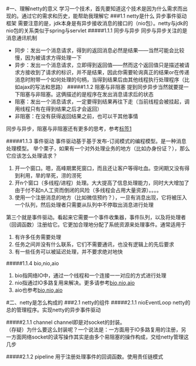 #一、理解netty的意义
    学习一个技术，首先要知道这个技术是因为什么需求而出现的。通过它的需求和历史，能帮助我理解它
###1.1 netty是什么
    异步事件驱动框架
  需要注意的是，jdk本身是有异步接收消息的接口的（nio包）。netty与jdk的nio包的关系类似于spring与servlet
#####1.1.1 同步与异步
  同步与异步关注的是消息通讯机制  
  - 同步：发出一个消息请求，得到的返回消息必然是结果——当然可能会比较慢，因为被请求方得处理一下  
  - 异步：发出一个消息请求，立即得到返回值——然而这个返回值只是描述被请求方接收到了请求的标识，并不是结果，因此你需要轮询真正的结果or在传递消息时附带一个如何处理的句柄，当得到结果后由其他线程执行处理程序（比如ajax的写法和思路）
#####1.1.2 阻塞与非阻塞
  提到同步异步当然就要提一下阻塞与非阻塞。这俩描述的是程序在发出消息请求后的状态  
  - 阻塞：发出一个消息请求，一定要得到结果再往下走（当前线程会被挂起，调用线程只有在得到结果之后才会返回）  
  - 非阻塞：在没有获得返回结果之前，也可以干其他事情
  
  同步与异步，阻塞与非阻塞还有更多的思考，参考[标签1](4从netty思考更多.md)
  
#####1.1.3 事件驱动
    事件驱动基于基于发布-订阅模式的编程模型。是一种消息处理模型。
  举个栗子，如果有一个对外处理业务的地方（比如办身份证？），那么它应该怎么处理请求？  
  1. 开一个窗口。嗯，高峰期累死窗口，而且还让客户等得吐血。空闲期又没有得到利用，旱的旱死，涝的涝死
  2. 开n个窗口（多线程/进程）处理。大大提高了信息处理能力，同时大大增加了由于付不起n人工资而倒闭的风险（多线程会占用大量资源）。。。。
  3. 使用一个注册消息的地方（比如微信预约？），一旦有消息出现，它将被压入一个队列，然后处理者只需要从队列中不停取出消息进行处理

  第三个就是事件驱动。看起来它需要一个事件收集器，事件队列，以及将处理者（回调函数）注册给它。它更加合理地分配了系统资源来处理事件。通常适用于 
  1. 有许多任务需要处理
  2. 任务之间并没有什么联系，它们不需要通讯，也没有逻辑上的先后要求
  3. 有一些任务可以被延迟处理，并不要求绝对地快

#####1.1.4 bio,nio,aio
  1. bio指网络IO中，通过一个线程和一个连接一一对应的方式进行处理
  2. nio指通过IO多路复用来解决。更多请参考[bio,nio,aio](4从netty思考更多.md)
  3. aio也参考[bio,nio,aio](4从netty思考更多.md)
  
#二、netty是怎么构成的
###2.1 netty的组件
#####2.1.1 nioEventLoop
  netty的总的管理程序。实现netty的异步事件驱动
  
#####2.1.1 channel
  channel即是对socket的封装。  
  （存疑）为什么要这么封装呢？一个说法是：一方面用于IO多路复用的注册，另一方面网络socket的读写操作其实是由多个易阻塞的操作构成，交给netty管理这几步
 
#####2.1.2 pipeline
  用于注册处理事件的回调函数。使用责任链模式